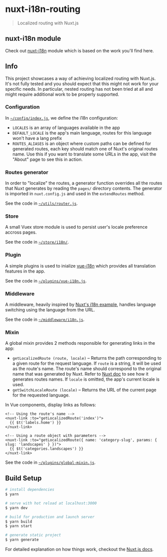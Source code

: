 # nuxt-i18n-routing

> Localized routing with Nuxt.js

## nuxt-i18n module

Check out [nuxt-i18n](https://github.com/paulgv/nuxt-i18n) module which is based on the work you'll find here.

## Info

This project showcases a way of achieving localized routing with Nuxt.js.
It's not fully tested and you should expect that this might not work for your specific needs. In particular, nested routing has not been tried at all and might require additional work to be properly supported.

### Configuration

In [`~/config/index.js`](config/index.js), we define the i18n configuration:

- `LOCALES` is an array of languages available in the app
- `DEFAULT_LOCALE` is the app's main language, routes for this language won't have a lang prefix
- `ROUTES_ALIASES` is an object where custom paths can be defined for generated routes, each key should match one of Nuxt's original routes name. Use this if you want to translate some URLs in the app, visit the "About" page to see this in action.

### Routes generator

In order to "localize" the routes, a generator function overrides all the routes that Nuxt generates by reading the `pages/` directory contents.
The generator is imported in `nuxt.config.js` and used in the `extendRoutes` method.

See the code in [`~/utils/router.js`](utils/router.js).

### Store

A small Vuex store module is used to persist user's locale preference accross pages.

See the code in [`~/store/i18n/`](store/i18n/).

### Plugin

A simple plugins is used to inialize [vue-i18n](https://github.com/kazupon/vue-i18n) which provides all translation features in the app.

See the code in [`~/plugins/vue-i18n.js`](plugins/vue-i18n.js).

### Middleware

A middleware, heavily inspired by [Nuxt's i18n example](https://nuxtjs.org/examples/i18n), handles language switching using the language from the URL.

See the code in [`~/middleware/i18n.js`](middleware/i18n.js).

### Mixin

A global mixin provides 2 methods responsible for generating links in the app:

- `getLocalizedRoute (route, locale)` – Returns the path corresponding to a given route for the request language. If `route` is a string, it will be used as the route's name. The route's name should correspond to the original name that was generated by Nuxt. Refer to [Nuxt doc](https://nuxtjs.org/guide/routing#basic-routes) to see how it generates routes names. If `locale` is omitted, the app's current locale is used.
- `getSwitchLocaleRoute (locale)` – Returns the URL of the current page for the requested language.

In Vue components, display links as follows:

```vue
<!-- Using the route's name -->
<nuxt-link :to="getLocalizedRoute('index')">
  {{ $t('labels.home') }}
</nuxt-link>

<!-- Using a route object with parameters -->
<nuxt-link :to="getLocalizedRoute({ name: 'category-slug', params: { slug: 'landscapes' } })">
  {{ $t('categories.landscapes') }}
</nuxt-link>
```

See the code in [`~/plugins/global-mixin.js`](plugins/global-mixin.js).

## Build Setup

``` bash
# install dependencies
$ yarn

# serve with hot reload at localhost:3000
$ yarn dev

# build for production and launch server
$ yarn build
$ yarn start

# generate static project
$ yarn generate
```

For detailed explanation on how things work, checkout the [Nuxt.js docs](https://github.com/nuxt/nuxt.js).
